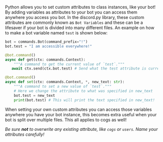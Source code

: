 Python allows you to set custom attributes to class instances, like your bot! By adding variables as attributes to your bot you can access them anywhere you access you bot. In the discord.py library, these custom attributes are commonly known as `Bot Variables` and these can be a lifesaver if your bot is divided into many different files. An example on how to make a bot variable named `test` is shown below:

```py
bot = commands.Bot(command_prefix="!")
bot.test = "I am accessible everywhere!"

@bot.command()
async def get(ctx: commands.Context):
    """A command to get the current value of `test`."""
   await ctx.send(ctx.bot.test) # Send what the test attribute is currently set to

@bot.command()
async def set(ctx: commands.Context, *, new_text: str):
    """A command to set a new value of `test`."""
    # Here we change the attribute to what was specified in new_text
    bot.test = new_text
    print(bot.test) # This will print the text specified in new_text!
```

When setting your own custom attributes you can access those variables anywhere you have your bot instance, this becomes extra useful when your bot is split over multiple files. This all applies to cogs as well!

*Be sure **not** to overwrite any existing attribute, like `cogs` or `users`. Name your attributes carefully!*
